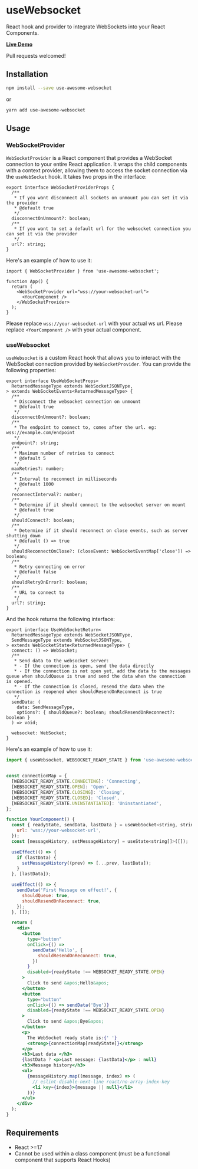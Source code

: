 # useWebsocket

React hook and provider to integrate WebSockets into your React Components.

**[Live Demo](https://daphnesmit.github.io/use-awesome-websocket/)**

Pull requests welcomed!

## Installation

```sh
npm install --save use-awesome-websocket
```

or

```sh
yarn add use-awesome-websocket
```

## Usage

### WebSocketProvider

`WebSocketProvider` is a React component that provides a WebSocket connection to your entire React application.
It wraps the child components with a context provider, allowing them to access the socket connection via the `useWebSocket` hook.
It takes two props in the interface:

```tsx
export interface WebSocketProviderProps {
  /**
   * If you want disconnect all sockets on unmount you can set it via the provider
   * @default true
   */
  disconnectOnUnmount?: boolean;
  /**
   * If you want to set a default url for the websocket connection you can set it via the provider
   */
  url?: string;
}
```

Here's an example of how to use it:

```tsx
import { WebSocketProvider } from 'use-awesome-websocket';

function App() {
  return (
    <WebSocketProvider url="wss://your-websocket-url">
      <YourComponent />
    </WebSocketProvider>
  );
}
```

Please replace `wss://your-websocket-url` with your actual ws url.
Please replace `<YourComponent />` with your actual component.

### useWebsocket

`useWebsocket` is a custom React hook that allows you to interact with the WebSocket connection provided by `WebSocketProvider`.
You can provide the following properties:

```tsx
export interface UseWebSocketProps<
  ReturnedMessageType extends WebSocketJSONType,
> extends WebSocketEvents<ReturnedMessageType> {
  /**
   * Disconnect the websocket connection on unmount
   * @default true
   */
  disconnectOnUnmount?: boolean;
  /**
   * The endpoint to connect to, comes after the url. eg: wss://example.com/endpoint
   */
  endpoint?: string;
  /**
   * Maximum number of retries to connect
   * @default 5
   */
  maxRetries?: number;
  /**
   * Interval to reconnect in milliseconds
   * @default 1000
   */
  reconnectInterval?: number;
  /**
   * Determine if it should connect to the websocket server on mount
   * @default true
   */
  shouldConnect?: boolean;
  /**
   * Determine if it should reconnect on close events, such as server shutting down
   * @default () => true
   */
  shouldReconnectOnClose?: (closeEvent: WebSocketEventMap['close']) => boolean;
  /**
   * Retry connecting on error
   * @default false
   */
  shouldRetryOnError?: boolean;
  /**
   * URL to connect to
   */
  url?: string;
}
```

And the hook returns the following interface:

```tsx
export interface UseWebSocketReturn<
  ReturnedMessageType extends WebSocketJSONType,
  SendMessageType extends WebSocketJSONType,
> extends WebSocketState<ReturnedMessageType> {
  connect: () => WebSocket;
  /**
   * Send data to the websocket server:
   * - If the connection is open, send the data directly
   * - If the connection is not open yet, add the data to the messages queue when shouldQueue is true and send the data when the connection is opened.
   * - If the connection is closed, resend the data when the connection is reopened when shouldResendOnReconnect is true
   */
  sendData: (
    data: SendMessageType,
    options?: { shouldQueue?: boolean; shouldResendOnReconnect?: boolean }
  ) => void;

  websocket: WebSocket;
}
```

Here's an example of how to use it:

```jsx
import { useWebsocket, WEBSOCKET_READY_STATE } from 'use-awesome-websocket';


const connectionMap = {
  [WEBSOCKET_READY_STATE.CONNECTING]: 'Connecting',
  [WEBSOCKET_READY_STATE.OPEN]: 'Open',
  [WEBSOCKET_READY_STATE.CLOSING]: 'Closing',
  [WEBSOCKET_READY_STATE.CLOSED]: 'Closed',
  [WEBSOCKET_READY_STATE.UNINSTANTIATED]: 'Uninstantiated',
};

function YourComponent() {
  const { readyState, sendData, lastData } = useWebSocket<string, string>({
    url: 'wss://your-websocket-url',
  });
  const [messageHistory, setMessageHistory] = useState<string[]>([]);

  useEffect(() => {
    if (lastData) {
      setMessageHistory((prev) => [...prev, lastData]);
    }
  }, [lastData]);

  useEffect(() => {
    sendData('First Message on effect!', {
      shouldQueue: true,
      shouldResendOnReconnect: true,
    });
  }, []);

  return (
    <div>
      <button
        type="button"
        onClick={() =>
          sendData('Hello', {
            shouldResendOnReconnect: true,
          })
        }
        disabled={readyState !== WEBSOCKET_READY_STATE.OPEN}
      >
        Click to send &apos;Hello&apos;
      </button>
      <button
        type="button"
        onClick={() => sendData('Bye')}
        disabled={readyState !== WEBSOCKET_READY_STATE.OPEN}
      >
        Click to send &apos;Bye&apos;
      </button>
      <p>
        The WebSocket ready state is:{' '}
        <strong>{connectionMap[readyState]}</strong>
      </p>
      <h3>Last data </h3>
      {lastData ? <p>Last message: {lastData}</p> : null}
      <h3>Message history</h3>
      <ul>
        {messageHistory.map((message, index) => (
          // eslint-disable-next-line react/no-array-index-key
          <li key={index}>{message || null}</li>
        ))}
      </ul>
    </div>
  );
}
```

## Requirements

- React >=17
- Cannot be used within a class component (must be a functional component that supports React Hooks)
